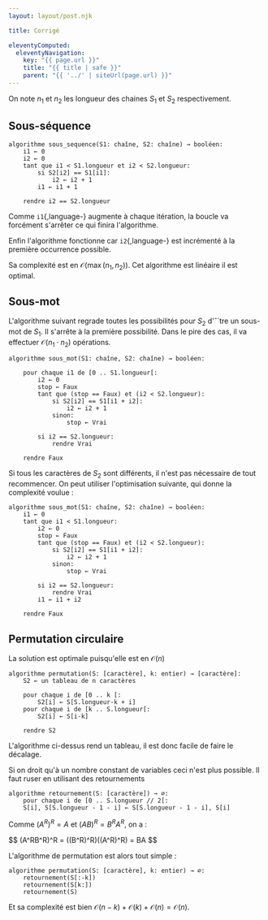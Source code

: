 ```yaml
---
layout: layout/post.njk

title: Corrigé

eleventyComputed:
  eleventyNavigation:
    key: "{{ page.url }}"
    title: "{{ title | safe }}"
    parent: "{{ '../' | siteUrl(page.url) }}"
---
```



On note $n_1$ et $n_2$ les longueur des chaines $S_1$ et $S_2$ respectivement.

## Sous-séquence

```pseudocode
algorithme sous_sequence(S1: chaîne, S2: chaîne) → booléen:
    i1 ← 0
    i2 ← 0
    tant que i1 < S1.longueur et i2 < S2.longueur:
        si S2[i2] == S1[i1]:
            i2 ← i2 + 1
        i1 ← i1 + 1

    rendre i2 == S2.longueur
```

Comme `i1`{,language-} augmente à chaque itération, la boucle va forcément s'arrêter ce qui finira l'algorithme.

Enfin l'algorithme fonctionne car `i2`{,language-} est incrémenté à la première occurrence possible.

Sa complexité est en $\mathcal{O}(\max(n_1, n_2))$. Cet algorithme est linéaire il est optimal.

## Sous-mot

L'algorithme suivant regrade toutes les possibilités pour $S_2$ d'ˆ´tre un sous-mot de $S_1$. Il s'arrête à la première possibilité. Dans le pire des cas, il va effectuer $\mathcal{O}(n_1 \cdot n_2)$ opérations.

```pseudocode
algorithme sous_mot(S1: chaîne, S2: chaîne) → booléen:
    
    pour chaque i1 de [0 .. S1.longueur[:
        i2 ← 0
        stop ← Faux
        tant que (stop == Faux) et (i2 < S2.longueur):
            si S2[i2] == S1[i1 + i2]:
                i2 ← i2 + 1
            sinon:
                stop ← Vrai
        
        si i2 == S2.longueur:
            rendre Vrai

    rendre Faux
```

Si tous les caractères de $S_2$ sont différents, il n'est pas nécessaire de tout recommencer. On peut utiliser l'optimisation suivante, qui donne la complexité voulue :

```pseudocode
algorithme sous_mot(S1: chaîne, S2: chaîne) → booléen:
    i1 ← 0
    tant que i1 < S1.longueur:
        i2 ← 0        
        stop ← Faux
        tant que (stop == Faux) et (i2 < S2.longueur):
            si S2[i2] == S1[i1 + i2]:
                i2 ← i2 + 1
            sinon:
                stop ← Vrai
        
        si i2 == S2.longueur:
            rendre Vrai
        i1 ← i1 + i2

    rendre Faux
```

## Permutation circulaire

La solution est optimale puisqu'elle est en $\mathcal{O}(n)$

```pseudocode
algorithme permutation(S: [caractère], k: entier) → [caractère]:
    S2 ← un tableau de n caractères

    pour chaque i de [0 .. k [:
        S2[i] ← S[S.longueur-k + i]
    pour chaque i de [k .. S.longueur[:
        S2[i] ← S[i-k]
    
    rendre S2
```

L'algorithme ci-dessus rend un tableau, il est donc facile de faire le décalage.

Si on droit qu'à un nombre constant de variables ceci n'est plus possible. Il faut ruser en utilisant des retournements

```pseudocode
algorithme retournement(S: [caractère]) → ∅:
    pour chaque i de [0 .. S.longueur // 2[:
    S[i], S[S.longueur - 1 - i] ← S[S.longueur - 1 - i], S[i]

```

Comme $(A^R)^R =  A$ et $(AB)^R = B^RA^R$, on a :

<div>
$$
(A^RB^R)^R = ((B^R)^R)((A^R)^R) = BA
$$
</div>

L'algorithme de permutation est alors tout simple :

<span id="algorithme-permutation"></span>

```pseudocode
algorithme permutation(S: [caractère], k: entier) → ∅:
    retournement(S[:-k])
    retournement(S[k:])
    retournement(S)

```

Et sa complexité est bien $\mathcal{O}(n-k) + \mathcal{O}(k) + \mathcal{O}(n) = \mathcal{O}(n)$.
